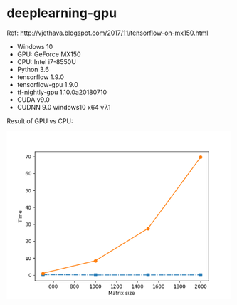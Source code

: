 # deeplearning-gpu


Ref:
     http://vjethava.blogspot.com/2017/11/tensorflow-on-mx150.html
     
 * Windows 10
 * GPU: GeForce MX150
 * CPU: Intel i7-8550U
 * Python 3.6
 * tensorflow 1.9.0
 * tensorflow-gpu 1.9.0
 * tf-nightly-gpu 1.10.0a20180710
 * CUDA v9.0
 * CUDNN 9.0 windows10 x64 v7.1

Result of GPU vs CPU: 


![gpu image](gpu_vs_cpu.png "GPU vs CPU")